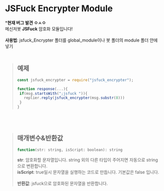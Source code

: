# JSFuck Encrypter Module
***현재 버그 발견 ㅇㅅㅇ**<br/>
메신저봇 **JSFuck** 암호화 모듈입니다!
<br></br>
**사용법**: jsfuck_Encrypter 폴더를 global_module이나 봇 폴더의 module 폴더 안에 넣기
<br></br>
>## 예제
>```javascript
>const jsfuck_encrypter = require("jsfuck_encrypter");
>
>function response(...){
>  if(msg.startsWith(";jsfuck ")){
>    replier.reply(jsfuck_encrypter(msg.substr(8)))
>  }
>}
>```
<br></br>
>## 매개변수&반환값
>```javascript
>function(str: string, isScript: boolean): string
>```
>**str**: 암호화할 문자열입니다. string 외의 다른 타입이 주어지면 자동으로 string으로 변환합니다.
><br />
>**isScript**: true일시 문자열을 실행하는 코드로 만듭니다. 기본값은 false 입니다.
><br></br>
>**반환값**: jsfuck으로 암호화된 문자열을 반환합니다.
